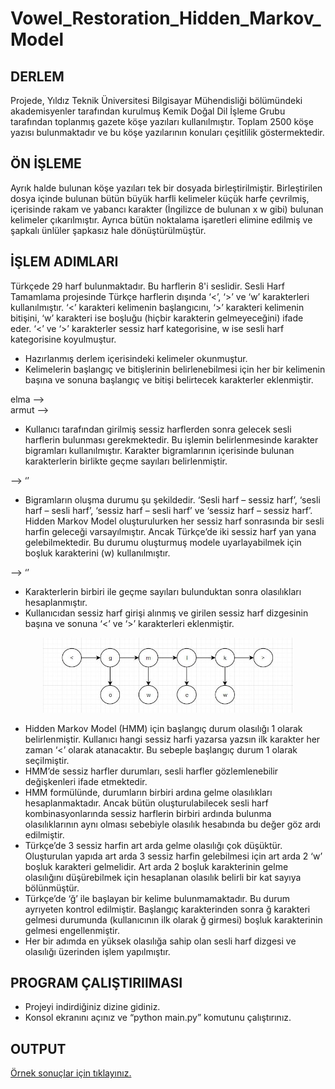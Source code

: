 # Vowel_Restoration_Hidden_Markov_Model
## DERLEM
Projede, Yıldız Teknik Üniversitesi Bilgisayar Mühendisliği bölümündeki akademisyenler tarafından kurulmuş Kemik Doğal Dil İşleme Grubu tarafından toplanmış gazete köşe yazıları kullanılmıştır. Toplam 2500 köşe yazısı bulunmaktadır ve bu köşe yazılarının konuları çeşitlilik göstermektedir.

## ÖN İŞLEME
Ayrık halde bulunan köşe yazıları tek bir dosyada birleştirilmiştir. Birleştirilen dosya içinde bulunan bütün büyük harfli kelimeler küçük harfe çevrilmiş, içerisinde rakam ve yabancı karakter (İngilizce de bulunan x w gibi) bulunan kelimeler çıkarılmıştır. Ayrıca bütün noktalama işaretleri elimine edilmiş ve şapkalı ünlüler şapkasız hale dönüştürülmüştür.

## İŞLEM ADIMLARI
Türkçede 29 harf bulunmaktadır. Bu harflerin 8'i seslidir. Sesli Harf Tamamlama projesinde Türkçe harflerin dışında ‘<’, ‘>’ ve ‘w’ karakterleri kullanılmıştır. ‘<’ karakteri kelimenin başlangıcını, ‘>’ karakteri kelimenin bitişini, ‘w’ karakteri ise boşluğu (hiçbir karakterin gelmeyeceğini) ifade eder. ‘<’ ve ‘>’ karakterler sessiz harf kategorisine, w ise sesli harf kategorisine koyulmuştur.

- Hazırlanmış derlem içerisindeki kelimeler okunmuştur.
- Kelimelerin başlangıç ve bitişlerinin belirlenebilmesi için her bir kelimenin başına ve sonuna başlangıç ve bitişi belirtecek karakterler eklenmiştir.

<p align="center">
	<div>elma --> <elma></div>
	<div>armut --> <armut></div>
</p>

- Kullanıcı tarafından girilmiş sessiz harflerden sonra gelecek sesli harflerin bulunması gerekmektedir. Bu işlemin belirlenmesinde karakter bigramları kullanılmıştır. Karakter bigramlarının içerisinde bulunan karakterlerin birlikte geçme sayıları belirlenmiştir.

<p align="center">
	<div> <kaya> --> ‘<k’, ‘ka’, ‘ay’, ‘ya’, ‘a>’ </div>
</p>

- Bigramların oluşma durumu şu şekildedir. ‘Sesli harf – sessiz harf’, ‘sesli harf – sesli harf’, ‘sessiz harf – sesli harf’ ve ‘sessiz harf – sessiz harf’. Hidden Markov Model oluşturulurken her sessiz harf sonrasında bir sesli harfin geleceği varsayılmıştır. Ancak Türkçe’de iki sessiz harf yan yana gelebilmektedir. Bu durumu oluşturmuş modele uyarlayabilmek için boşluk karakterini (w) kullanılmıştır.

<p align="center">
	<div><gömlek> --> ‘<g’, ‘gö’, ‘öm’, ‘mw’, ‘wl’, ‘le’, ‘ek’, ‘k>’</div>
</p>

- Karakterlerin birbiri ile geçme sayıları bulunduktan sonra olasılıkları hesaplanmıştır.
- Kullanıcıdan sessiz harf girişi alınmış ve girilen sessiz harf dizgesinin başına ve sonuna ‘<’ ve ‘>’ karakterleri eklenmiştir.

<p align="center">
	<img src="/image/hmm.JPG" alt="Hidden Markov Model" width="400" height="120">
</p>

- Hidden Markov Model (HMM) için başlangıç durum olasılığı 1 olarak belirlenmiştir. Kullanıcı hangi sessiz harfi yazarsa yazsın ilk karakter her zaman ‘<’ olarak atanacaktır. Bu sebeple başlangıç durum 1 olarak seçilmiştir.
- HMM’de sessiz harfler durumları, sesli harfler gözlemlenebilir değişkenleri ifade etmektedir.
- HMM formülünde, durumların birbiri ardına gelme olasılıkları hesaplanmaktadır. Ancak bütün oluşturulabilecek sesli harf kombinasyonlarında sessiz harflerin birbiri ardında bulunma olasılıklarının aynı olması sebebiyle olasılık hesabında bu değer göz ardı edilmiştir.
- Türkçe’de 3 sessiz harfin art arda gelme olasılığı çok düşüktür. Oluşturulan yapıda art arda 3 sessiz harfin gelebilmesi için art arda 2 ‘w’ boşluk karakteri gelmelidir. Art arda 2 boşluk karakterinin gelme olasılığını düşürebilmek için hesaplanan olasılık belirli bir kat sayıya bölünmüştür.
- Türkçe’de ‘ğ’ ile başlayan bir kelime bulunmamaktadır. Bu durum ayrıyeten kontrol edilmiştir. Başlangıç karakterinden sonra ğ karakteri gelmesi durumunda (kullanıcının ilk olarak ğ girmesi) boşluk karakterinin gelmesi engellenmiştir.
- Her bir adımda en yüksek olasılığa sahip olan sesli harf dizgesi ve olasılığı üzerinden işlem yapılmıştır.

## PROGRAM ÇALIŞTIRIlMASI
- Projeyi indirdiğiniz dizine gidiniz.
- Konsol ekranını açınız ve “python main.py” komutunu çalıştırınız.

## OUTPUT
[Örnek sonuçlar için tıklayınız.](/output)